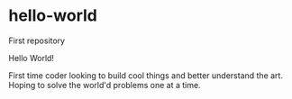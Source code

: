 # hello-world
First repository

Hello World!

First time coder looking to build cool things and better understand the art.
Hoping to solve the world'd problems one at a time.


